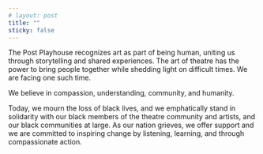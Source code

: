 ```yaml
---
# layout: post
title: ""
sticky: false
---
```


<div class="bg-black text-white p-4 max-w-md m-auto">

The Post Playhouse recognizes art as part of being human, uniting us through storytelling and shared experiences. The art of theatre has the power to bring people together while shedding light on difficult times. We are facing one such time.

We believe in compassion, understanding, community, and humanity.

Today, we mourn the loss of black lives, and we emphatically stand in solidarity with our black members of the theatre community and artists, and our black communities at large. As our nation grieves, we offer support and we are committed to inspiring change by listening, learning, and through compassionate action.

</div>
